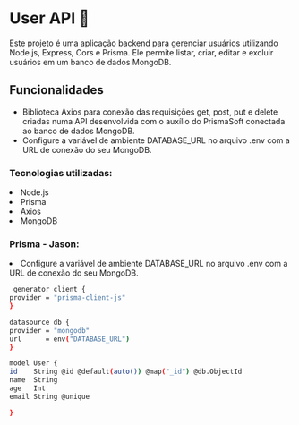 <h1> User API 📡</h1>

Este projeto é uma aplicação backend para gerenciar usuários utilizando Node.js, Express, Cors e Prisma. Ele permite listar, criar, editar e excluir usuários em um banco de dados MongoDB.

<h2>Funcionalidades</h2>

<ul>

<li>Biblioteca Axios para conexão das requisições get, post, put e delete criadas numa API desenvolvida com o auxílio do PrismaSoft conectada ao banco de dados MongoDB.</li>
<li>Configure a variável de ambiente DATABASE_URL no arquivo .env com a URL de conexão do seu MongoDB.</li>

</ul>

<h3><b>Tecnologias utilizadas:</b></h3>

<li>Node.js</li>
<li>Prisma</li>
<li>Axios</li>
<li>MongoDB</li>

<h3><b>Prisma - Jason:</b></h3>

<li>Configure a variável de ambiente DATABASE_URL no arquivo .env com a URL de conexão do seu MongoDB.</li>

  ```sh
   generator client {
  provider = "prisma-client-js"
  }
  
  datasource db {
  provider = "mongodb"
  url      = env("DATABASE_URL")
  }
  
  model User {
  id    String @id @default(auto()) @map("_id") @db.ObjectId
  name  String
  age   Int
  email String @unique
  
  }







